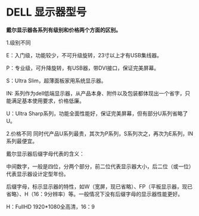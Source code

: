 # DELL 显示器型号  

**戴尔显示器各系列有级别和价格两个方面的区别。**

1.级别不同

E：入门级，功能较少，不可升级旋转，23寸以上才有USB集线器。

P：专业级，可升降旋转，有USB器，带DVI接口，保证完美屏幕。

S：Ultra Slim，超薄面板家用系统显示器。

IN: 系列作为dell低端显示器，从产品本身、附件以及包装都体现出一个省字，只能满足基本使用要求，价格低廉。

U：Ultra Sharp系列，功能全面性能好，保证完美屏幕，但有部分U系列省略了U。

2.价格不同
同时代产品U系列最贵，其次为P系列，S系列次之，再次为E系列，IN系列最便宜。

戴尔显示器后缀字母代表的含义：

中间数字，一般是四位，分两个部分，前二位代表显示器大小，后二位（或一位）代表显示器设计定型年份。

后缀字母，标示显示器的特性，如W（宽屏，现已省略）、FP（平板显示器，现已省略）、H（16：9分辨率）等。一般情况下没有后缀字母的显示器性能更好。

H：FullHD 1920*1080全高清，16：9
